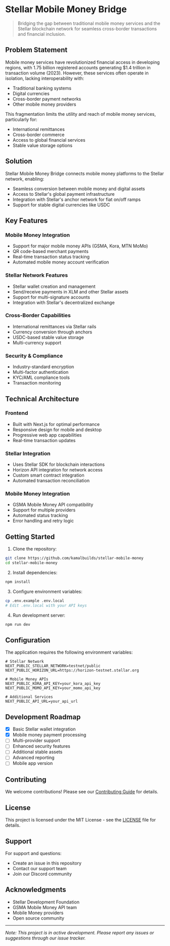 # Stellar Mobile Money Bridge

> Bridging the gap between traditional mobile money services and the Stellar blockchain network for seamless cross-border transactions and financial inclusion.

## Problem Statement

Mobile money services have revolutionized financial access in developing regions, with 1.75 billion registered accounts generating $1.4 trillion in transaction volume (2023). However, these services often operate in isolation, lacking interoperability with:
- Traditional banking systems
- Digital currencies
- Cross-border payment networks
- Other mobile money providers

This fragmentation limits the utility and reach of mobile money services, particularly for:
- International remittances
- Cross-border commerce
- Access to global financial services
- Stable value storage options

## Solution

Stellar Mobile Money Bridge connects mobile money platforms to the Stellar network, enabling:
- Seamless conversion between mobile money and digital assets
- Access to Stellar's global payment infrastructure
- Integration with Stellar's anchor network for fiat on/off ramps
- Support for stable digital currencies like USDC

## Key Features

### Mobile Money Integration
- Support for major mobile money APIs (GSMA, Kora, MTN MoMo)
- QR code-based merchant payments
- Real-time transaction status tracking
- Automated mobile money account verification

### Stellar Network Features  
- Stellar wallet creation and management
- Send/receive payments in XLM and other Stellar assets
- Support for multi-signature accounts
- Integration with Stellar's decentralized exchange

### Cross-Border Capabilities
- International remittances via Stellar rails
- Currency conversion through anchors
- USDC-based stable value storage
- Multi-currency support

### Security & Compliance
- Industry-standard encryption
- Multi-factor authentication
- KYC/AML compliance tools
- Transaction monitoring

## Technical Architecture

### Frontend
- Built with Next.js for optimal performance
- Responsive design for mobile and desktop
- Progressive web app capabilities
- Real-time transaction updates

### Stellar Integration
- Uses Stellar SDK for blockchain interactions
- Horizon API integration for network access
- Custom smart contract integration
- Automated transaction reconciliation

### Mobile Money Integration
- GSMA Mobile Money API compatibility
- Support for multiple providers
- Automated status tracking
- Error handling and retry logic

## Getting Started

1. Clone the repository:
```bash
git clone https://github.com/kamalbuilds/stellar-mobile-money
cd stellar-mobile-money
```

2. Install dependencies:
```bash
npm install
```

3. Configure environment variables:
```bash
cp .env.example .env.local
# Edit .env.local with your API keys
```

4. Run development server:
```bash
npm run dev
```

## Configuration

The application requires the following environment variables:

```env
# Stellar Network
NEXT_PUBLIC_STELLAR_NETWORK=testnet/public
NEXT_PUBLIC_HORIZON_URL=https://horizon-testnet.stellar.org

# Mobile Money APIs
NEXT_PUBLIC_KORA_API_KEY=your_kora_api_key
NEXT_PUBLIC_MOMO_API_KEY=your_momo_api_key

# Additional Services
NEXT_PUBLIC_API_URL=your_api_url
```

## Development Roadmap

- [x] Basic Stellar wallet integration
- [x] Mobile money payment processing
- [ ] Multi-provider support
- [ ] Enhanced security features
- [ ] Additional stable assets
- [ ] Advanced reporting
- [ ] Mobile app version

## Contributing

We welcome contributions! Please see our [Contributing Guide](CONTRIBUTING.md) for details.

## License

This project is licensed under the MIT License - see the [LICENSE](LICENSE) file for details.

## Support

For support and questions:
- Create an issue in this repository
- Contact our support team
- Join our Discord community

## Acknowledgments

- Stellar Development Foundation
- GSMA Mobile Money API team
- Mobile Money providers
- Open source community

---

*Note: This project is in active development. Please report any issues or suggestions through our issue tracker.*
